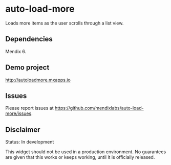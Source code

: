 # auto-load-more
Loads more items as the user scrolls through a list view.

## Dependencies
Mendix 6.

## Demo project
http://autoloadmore.mxapps.io

## Issues
Please report issues at https://github.com/mendixlabs/auto-load-more/issues.

## Disclaimer
Status: In development

This widget should not be used in a production environment.
No guarantees are given that this works or keeps working, until it is officially released.
